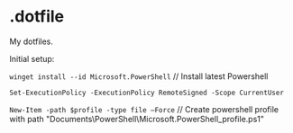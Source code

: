 # .dotfile
My dotfiles.


Initial setup:

```winget install --id Microsoft.PowerShell```  // Install latest Powershell

```Set-ExecutionPolicy -ExecutionPolicy RemoteSigned -Scope CurrentUser```

```New-Item -path $profile -type file –Force```  // Create powershell profile with path "Documents\PowerShell\Microsoft.PowerShell_profile.ps1"

